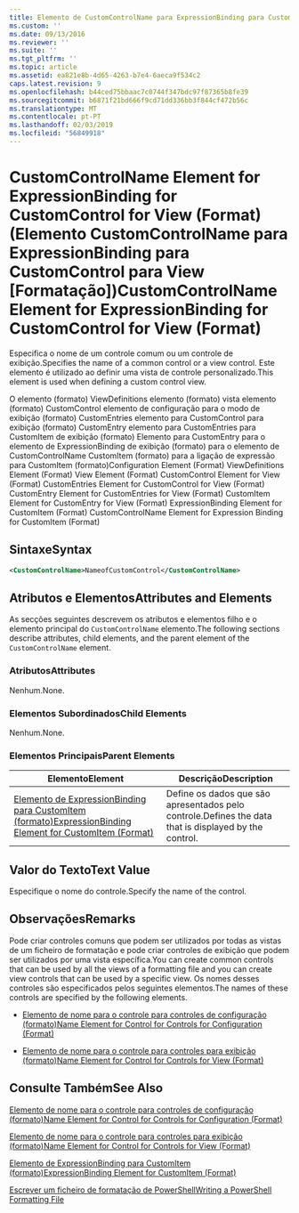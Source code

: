 ```yaml
---
title: Elemento de CustomControlName para ExpressionBinding para CustomControl para exibição (formato) | Documentos da Microsoft
ms.custom: ''
ms.date: 09/13/2016
ms.reviewer: ''
ms.suite: ''
ms.tgt_pltfrm: ''
ms.topic: article
ms.assetid: ea821e8b-4d65-4263-b7e4-6aeca9f534c2
caps.latest.revision: 9
ms.openlocfilehash: b44ced75bbaac7c0744f347bdc97f87365b8fe39
ms.sourcegitcommit: b6871f21bd666f9cd71dd336bb3f844cf472b56c
ms.translationtype: MT
ms.contentlocale: pt-PT
ms.lasthandoff: 02/03/2019
ms.locfileid: "56849918"
---
```

# <a name="customcontrolname-element-for-expressionbinding-for-customcontrol-for-view-format"></a><span data-ttu-id="b14f7-102">CustomControlName Element for ExpressionBinding for CustomControl for View (Format) (Elemento CustomControlName para ExpressionBinding para CustomControl para View [Formatação])</span><span class="sxs-lookup"><span data-stu-id="b14f7-102">CustomControlName Element for ExpressionBinding for CustomControl for View (Format)</span></span>

<span data-ttu-id="b14f7-103">Especifica o nome de um controle comum ou um controle de exibição.</span><span class="sxs-lookup"><span data-stu-id="b14f7-103">Specifies the name of a common control or a view control.</span></span> <span data-ttu-id="b14f7-104">Este elemento é utilizado ao definir uma vista de controle personalizado.</span><span class="sxs-lookup"><span data-stu-id="b14f7-104">This element is used when defining a custom control view.</span></span>

<span data-ttu-id="b14f7-105">O elemento (formato) ViewDefinitions elemento (formato) vista elemento (formato) CustomControl elemento de configuração para o modo de exibição (formato) CustomEntries elemento para CustomControl para exibição (formato) CustomEntry elemento para CustomEntries para CustomItem de exibição (formato) Elemento para CustomEntry para o elemento de ExpressionBinding de exibição (formato) para o elemento de CustomControlName CustomItem (formato) para a ligação de expressão para CustomItem (formato)</span><span class="sxs-lookup"><span data-stu-id="b14f7-105">Configuration Element (Format) ViewDefinitions Element (Format) View Element (Format) CustomControl Element for View (Format) CustomEntries Element for CustomControl for View (Format) CustomEntry Element for CustomEntries for View (Format) CustomItem Element for CustomEntry for View (Format) ExpressionBinding Element for CustomItem (Format) CustomControlName Element for Expression Binding for CustomItem (Format)</span></span>

## <a name="syntax"></a><span data-ttu-id="b14f7-106">Sintaxe</span><span class="sxs-lookup"><span data-stu-id="b14f7-106">Syntax</span></span>

```xml
<CustomControlName>NameofCustomControl</CustomControlName>
```

## <a name="attributes-and-elements"></a><span data-ttu-id="b14f7-107">Atributos e Elementos</span><span class="sxs-lookup"><span data-stu-id="b14f7-107">Attributes and Elements</span></span>

<span data-ttu-id="b14f7-108">As secções seguintes descrevem os atributos e elementos filho e o elemento principal do `CustomControlName` elemento.</span><span class="sxs-lookup"><span data-stu-id="b14f7-108">The following sections describe attributes, child elements, and the parent element of the `CustomControlName` element.</span></span>

### <a name="attributes"></a><span data-ttu-id="b14f7-109">Atributos</span><span class="sxs-lookup"><span data-stu-id="b14f7-109">Attributes</span></span>

<span data-ttu-id="b14f7-110">Nenhum.</span><span class="sxs-lookup"><span data-stu-id="b14f7-110">None.</span></span>

### <a name="child-elements"></a><span data-ttu-id="b14f7-111">Elementos Subordinados</span><span class="sxs-lookup"><span data-stu-id="b14f7-111">Child Elements</span></span>

<span data-ttu-id="b14f7-112">Nenhum.</span><span class="sxs-lookup"><span data-stu-id="b14f7-112">None.</span></span>

### <a name="parent-elements"></a><span data-ttu-id="b14f7-113">Elementos Principais</span><span class="sxs-lookup"><span data-stu-id="b14f7-113">Parent Elements</span></span>

|<span data-ttu-id="b14f7-114">Elemento</span><span class="sxs-lookup"><span data-stu-id="b14f7-114">Element</span></span>|<span data-ttu-id="b14f7-115">Descrição</span><span class="sxs-lookup"><span data-stu-id="b14f7-115">Description</span></span>|
|-------------|-----------------|
|[<span data-ttu-id="b14f7-116">Elemento de ExpressionBinding para CustomItem (formato)</span><span class="sxs-lookup"><span data-stu-id="b14f7-116">ExpressionBinding Element for CustomItem (Format)</span></span>](./expressionbinding-element-for-customitem-for-controls-for-configuration-format.md)|<span data-ttu-id="b14f7-117">Define os dados que são apresentados pelo controle.</span><span class="sxs-lookup"><span data-stu-id="b14f7-117">Defines the data that is displayed by the control.</span></span>|

## <a name="text-value"></a><span data-ttu-id="b14f7-118">Valor do Texto</span><span class="sxs-lookup"><span data-stu-id="b14f7-118">Text Value</span></span>

<span data-ttu-id="b14f7-119">Especifique o nome do controle.</span><span class="sxs-lookup"><span data-stu-id="b14f7-119">Specify the name of the control.</span></span>

## <a name="remarks"></a><span data-ttu-id="b14f7-120">Observações</span><span class="sxs-lookup"><span data-stu-id="b14f7-120">Remarks</span></span>

<span data-ttu-id="b14f7-121">Pode criar controles comuns que podem ser utilizados por todas as vistas de um ficheiro de formatação e pode criar controles de exibição que podem ser utilizados por uma vista específica.</span><span class="sxs-lookup"><span data-stu-id="b14f7-121">You can create common controls that can be used by all the views of a formatting file and you can create view controls that can be used by a specific view.</span></span> <span data-ttu-id="b14f7-122">Os nomes desses controles são especificados pelos seguintes elementos.</span><span class="sxs-lookup"><span data-stu-id="b14f7-122">The names of these controls are specified by the following elements.</span></span>

- [<span data-ttu-id="b14f7-123">Elemento de nome para o controle para controles de configuração (formato)</span><span class="sxs-lookup"><span data-stu-id="b14f7-123">Name Element for Control for Controls for Configuration (Format)</span></span>](./name-element-for-control-for-controls-for-configuration-format.md)

- [<span data-ttu-id="b14f7-124">Elemento de nome para o controle para controles para exibição (formato)</span><span class="sxs-lookup"><span data-stu-id="b14f7-124">Name Element for Control for Controls for View (Format)</span></span>](./name-element-for-control-for-controls-for-view-format.md)

## <a name="see-also"></a><span data-ttu-id="b14f7-125">Consulte Também</span><span class="sxs-lookup"><span data-stu-id="b14f7-125">See Also</span></span>

[<span data-ttu-id="b14f7-126">Elemento de nome para o controle para controles de configuração (formato)</span><span class="sxs-lookup"><span data-stu-id="b14f7-126">Name Element for Control for Controls for Configuration (Format)</span></span>](./name-element-for-control-for-controls-for-configuration-format.md)

[<span data-ttu-id="b14f7-127">Elemento de nome para o controle para controles para exibição (formato)</span><span class="sxs-lookup"><span data-stu-id="b14f7-127">Name Element for Control for Controls for View (Format)</span></span>](./name-element-for-control-for-controls-for-view-format.md)

[<span data-ttu-id="b14f7-128">Elemento de ExpressionBinding para CustomItem (formato)</span><span class="sxs-lookup"><span data-stu-id="b14f7-128">ExpressionBinding Element for CustomItem (Format)</span></span>](./expressionbinding-element-for-customitem-for-controls-for-configuration-format.md)

[<span data-ttu-id="b14f7-129">Escrever um ficheiro de formatação de PowerShell</span><span class="sxs-lookup"><span data-stu-id="b14f7-129">Writing a PowerShell Formatting File</span></span>](./writing-a-powershell-formatting-file.md)
